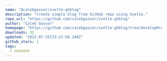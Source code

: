 ```yaml
---
name: "@calebgasser/svelte-ghblog"
description: "Create simple blog from GitHub repo using Svelte."
repo_url: "https://github.com/calebgasser/svelte-ghblog"
author: "Caleb Gasser"
homepage: "https://github.com/calebgasser/svelte-ghblog/tree/develop#readme"
downloads: 32
updated: "2022-07-25T23:22:58.248Z"
github_stars: 1
tags: 
  - content
---
```

